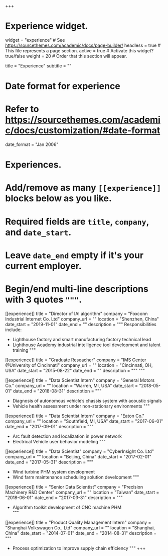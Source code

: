 +++
# Experience widget.
widget = "experience"  # See https://sourcethemes.com/academic/docs/page-builder/
headless = true  # This file represents a page section.
active = true  # Activate this widget? true/false
weight = 20  # Order that this section will appear.

title = "Experience"
subtitle = ""

# Date format for experience
#   Refer to https://sourcethemes.com/academic/docs/customization/#date-format
date_format = "Jan 2006"

# Experiences.
#   Add/remove as many `[[experience]]` blocks below as you like.
#   Required fields are `title`, `company`, and `date_start`.
#   Leave `date_end` empty if it's your current employer.
#   Begin/end multi-line descriptions with 3 quotes `"""`.
[[experience]]
  title = "Director of IAI algorithm"
  company = "Foxconn Industrial Internet Co. Ltd"
  company_url = ""
  location = "Shenzhen, China"
  date_start = "2019-11-01"
  date_end = ""
  description = """
Responsibilities include:
  
  * Lighthouse factory and smart manufacturing factory technical lead
  * Lighthouse Academy industrial intelligence tool development and talent training
  """

[[experience]]
  title = "Graduate Reseacher"
  company = "IMS Center @University of Cincinnati"
  company_url = ""
  location = "Cincinnati, OH, USA"
  date_start = "2015-08-22"
  date_end = ""
  description = """
  """

[[experience]]
  title = "Data Scientist Intern"
  company = "General Motors Co."
  company_url = ""
  location = "Warren, MI, USA"
  date_start = "2018-05-01"
  date_end = "2018-08-31"
  description = """
  * Diagnosis of autonomous vehicle’s chassis system with acoustic signals
  * Vehicle health assessment under non-stationary environments
  """

[[experience]]
  title = "Data Scientist Intern"
  company = "Eaton Co."
  company_url = ""
  location = "Southfield, MI, USA"
  date_start = "2017-06-01"
  date_end = "2017-09-01"
  description = """
  * Arc fault detection and localization in power network
  * Electrical Vehicle user behavior modeling
  """

[[experience]]
  title = "Data Scientist"
  company = "CyberInsight Co. Ltd"
  company_url = ""
  location = "Beijing, China"
  date_start = "2017-02-01"
  date_end = "2017-05-31"
  description = """
  * Wind turbine PHM system development
  * Wind farm maintenance scheduling solution development
  """

[[experience]]
  title = "Senior Data Scientist"
  company = "Precision Machinery R&D Center"
  company_url = ""
  location = "Taiwan"
  date_start = "2018-06-01"
  date_end = "2017-03-31"
  description = """
  * Algorithm toolkit development of CNC machine PHM  
  """

  [[experience]]
  title = "Product Quality Management Intern"
  company = "Shanghai Volkswagen Co., Ltd"
  company_url = ""
  location = "Shanghai, China"
  date_start = "2014-07-01"
  date_end = "2014-08-31"
  description = """
  * Process optimization to improve supply chain efficiency 
  """
+++
